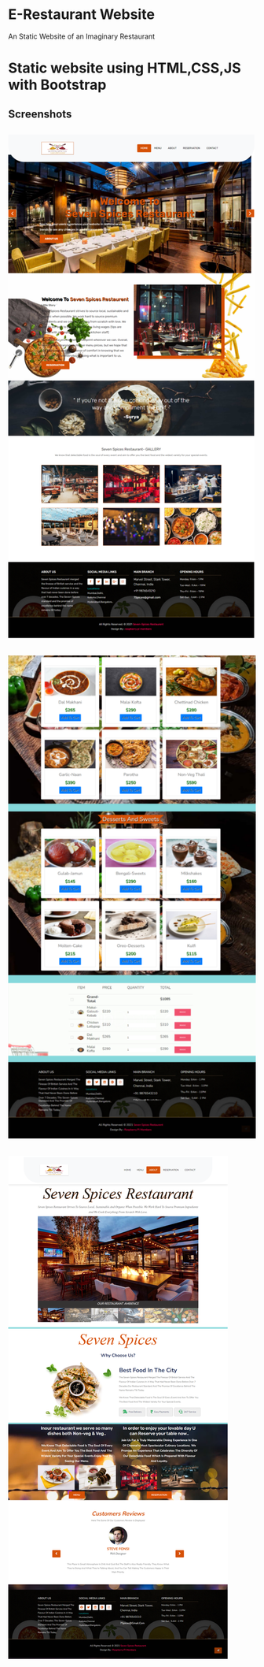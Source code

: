 # E-Restaurant Website
An Static Website of an Imaginary Restaurant
# Static website using HTML,CSS,JS with Bootstrap

## Screenshots

## ![Output Screenshot](output/SEVEN-SPICES-501x1024.png)

## ![](output/SEVEN-SPICES-MENU-2-526x1024.png)

## ![](output/ABOUT-US.png)
